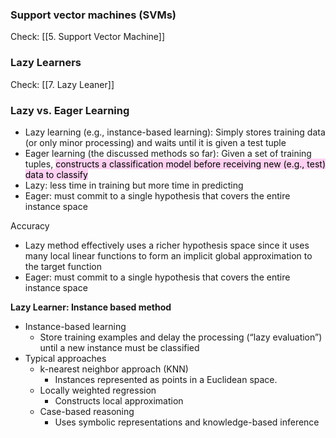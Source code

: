 
### Support vector machines (SVMs)

Check: [[5. Support Vector Machine]]

### Lazy Learners

Check: [[7. Lazy Leaner]]

### Lazy vs. Eager Learning

-   Lazy learning (e.g., instance-based learning): Simply stores training data (or only minor processing) and waits until it is given a test tuple
-   Eager learning (the discussed methods so far): Given a set of training tuples, <mark style="background: #FFB8EBA6;">constructs a classification model before receiving new (e.g., test) data to classify</mark>
-   Lazy: less time in training but more time in predicting
-   Eager: must commit to a single hypothesis that covers the entire instance space

Accuracy
-   Lazy method effectively uses a richer hypothesis space since it uses many local linear functions to form an implicit global approximation to the target function
-   Eager: must commit to a single hypothesis that covers the entire instance space

**Lazy Learner: Instance based method**
-   Instance-based learning
    -   Store training examples and delay the processing (“lazy evaluation”) until a new instance must be classified
-   Typical approaches
    -   k-nearest neighbor approach (KNN)
        -   Instances represented as points in a Euclidean space.
    -   Locally weighted regression
        -   Constructs local approximation
    -   Case-based reasoning
        -   Uses symbolic representations and knowledge-based inference
